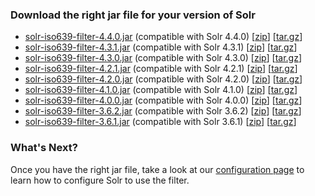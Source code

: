 ### Download the right jar file for your version of Solr

+ [solr-iso639-filter-4.4.0.jar](http://repo1.maven.org/maven2/info/freelibrary/solr-iso639-filter/4.4.0-r20130829/solr-iso639-filter-4.4.0-r20130829.jar)  (compatible with Solr 4.4.0) \[[zip](https://github.com/ksclarke/solr-iso639-filter/archive/solr-iso639-filter-4.0.0-r20130829.zip)\] \[[tar.gz](https://github.com/ksclarke/solr-iso639-filter/archive/solr-iso639-filter-4.0.0-r20130829.tar.gz)\]
+ [solr-iso639-filter-4.3.1.jar](http://repo1.maven.org/maven2/info/freelibrary/solr-iso639-filter/4.3.1-r20130829/solr-iso639-filter-4.3.1-r20130829.jar)  (compatible with Solr 4.3.1) \[[zip](https://github.com/ksclarke/solr-iso639-filter/archive/solr-iso639-filter-4.3.1-r20130829.zip)\] \[[tar.gz](https://github.com/ksclarke/solr-iso639-filter/archive/solr-iso639-filter-4.3.1-r20130829.tar.gz)\]
+ [solr-iso639-filter-4.3.0.jar](http://repo1.maven.org/maven2/info/freelibrary/solr-iso639-filter/4.3.0-r20130829/solr-iso639-filter-4.3.0-r20130829.jar)  (compatible with Solr 4.3.0) \[[zip](https://github.com/ksclarke/solr-iso639-filter/archive/solr-iso639-filter-4.3.0-r20130829.zip)\] \[[tar.gz](https://github.com/ksclarke/solr-iso639-filter/archive/solr-iso639-filter-4.3.0-r20130829.tar.gz)\]
+ [solr-iso639-filter-4.2.1.jar](http://repo1.maven.org/maven2/info/freelibrary/solr-iso639-filter/4.2.1-r20130829/solr-iso639-filter-4.2.1-r20130829.jar)  (compatible with Solr 4.2.1) \[[zip](https://github.com/ksclarke/solr-iso639-filter/archive/solr-iso639-filter-4.2.1-r20130829.zip)\] \[[tar.gz](https://github.com/ksclarke/solr-iso639-filter/archive/solr-iso639-filter-4.2.1-r20130829.tar.gz)\]
+ [solr-iso639-filter-4.2.0.jar](http://repo1.maven.org/maven2/info/freelibrary/solr-iso639-filter/4.2.0-r20130829/solr-iso639-filter-4.2.0-r20130829.jar)  (compatible with Solr 4.2.0) \[[zip](https://github.com/ksclarke/solr-iso639-filter/archive/solr-iso639-filter-4.2.0-r20130829.zip)\] \[[tar.gz](https://github.com/ksclarke/solr-iso639-filter/archive/solr-iso639-filter-4.2.0-r20130829.tar.gz)\]
+ [solr-iso639-filter-4.1.0.jar](http://repo1.maven.org/maven2/info/freelibrary/solr-iso639-filter/4.1.0-r20130829/solr-iso639-filter-4.1.0-r20130829.jar)  (compatible with Solr 4.1.0) \[[zip](https://github.com/ksclarke/solr-iso639-filter/archive/solr-iso639-filter-4.1.0-r20130829.zip)\] \[[tar.gz](https://github.com/ksclarke/solr-iso639-filter/archive/solr-iso639-filter-4.1.0-r20130829.tar.gz)\]
+ [solr-iso639-filter-4.0.0.jar](http://repo1.maven.org/maven2/info/freelibrary/solr-iso639-filter/4.0.0-r20130829/solr-iso639-filter-4.0.0-r20130829.jar)  (compatible with Solr 4.0.0) \[[zip](https://github.com/ksclarke/solr-iso639-filter/archive/solr-iso639-filter-4.0.0-r20130829.zip)\] \[[tar.gz](https://github.com/ksclarke/solr-iso639-filter/archive/solr-iso639-filter-4.0.0-r20130829.tar.gz)\]
+ [solr-iso639-filter-3.6.2.jar](http://repo1.maven.org/maven2/info/freelibrary/solr-iso639-filter/3.6.2-r20130829/solr-iso639-filter-3.6.2-r20130829.jar)  (compatible with Solr 3.6.2) \[[zip](https://github.com/ksclarke/solr-iso639-filter/archive/solr-iso639-filter-3.6.2-r20130829.zip)\] \[[tar.gz](https://github.com/ksclarke/solr-iso639-filter/archive/solr-iso639-filter-3.6.2-r20130829.tar.gz)\]
+ [solr-iso639-filter-3.6.1.jar](http://repo1.maven.org/maven2/info/freelibrary/solr-iso639-filter/3.6.1-r20130829/solr-iso639-filter-3.6.1-r20130829.jar)  (compatible with Solr 3.6.1) \[[zip](https://github.com/ksclarke/solr-iso639-filter/archive/solr-iso639-filter-3.6.1-r20130829.zip)\] \[[tar.gz](https://github.com/ksclarke/solr-iso639-filter/archive/solr-iso639-filter-3.6.1-r20130829.tar.gz)\]

### What's Next?

Once you have the right jar file, take a look at our [configuration page](configure.html "Configure the Solr ISO-69 Filter") to learn how to configure Solr to use the filter.